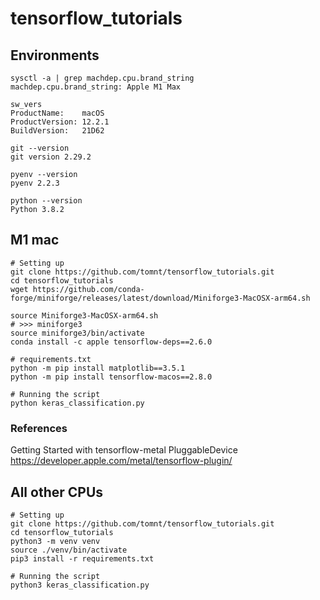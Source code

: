 # tensorflow_tutorials

## Environments
```shell
sysctl -a | grep machdep.cpu.brand_string
machdep.cpu.brand_string: Apple M1 Max

sw_vers
ProductName:	macOS
ProductVersion:	12.2.1
BuildVersion:	21D62

git --version
git version 2.29.2

pyenv --version
pyenv 2.2.3

python --version
Python 3.8.2
```

## M1 mac
```shell
# Setting up
git clone https://github.com/tomnt/tensorflow_tutorials.git
cd tensorflow_tutorials
wget https://github.com/conda-forge/miniforge/releases/latest/download/Miniforge3-MacOSX-arm64.sh

source Miniforge3-MacOSX-arm64.sh
# >>> miniforge3
source miniforge3/bin/activate 
conda install -c apple tensorflow-deps==2.6.0

# requirements.txt
python -m pip install matplotlib==3.5.1
python -m pip install tensorflow-macos==2.8.0

# Running the script
python keras_classification.py
```

### References
Getting Started with tensorflow-metal PluggableDevice
https://developer.apple.com/metal/tensorflow-plugin/

## All other CPUs
```
# Setting up
git clone https://github.com/tomnt/tensorflow_tutorials.git
cd tensorflow_tutorials
python3 -m venv venv
source ./venv/bin/activate
pip3 install -r requirements.txt

# Running the script
python3 keras_classification.py
```
